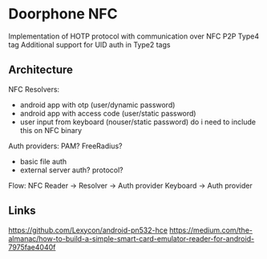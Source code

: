 # Doorphone NFC

Implementation of HOTP protocol with communication over NFC P2P Type4 tag
Additional support for UID auth in Type2 tags

## Architecture

NFC Resolvers:
 - android app with otp (user/dynamic password)
 - android app with access code (user/static password)
 - user input from keyboard (nouser/static password) do i need to include this on NFC binary

Auth providers: PAM? FreeRadius?
 - basic file auth
 - external server auth? protocol?

Flow:
NFC Reader -> Resolver -> Auth provider
Keyboard -> Auth provider

## Links
https://github.com/Lexycon/android-pn532-hce
https://medium.com/the-almanac/how-to-build-a-simple-smart-card-emulator-reader-for-android-7975fae4040f


